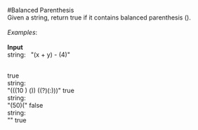 #Balanced Parenthesis
<br />
Given a string, return true if it contains balanced parenthesis ().
<br />
<br />
_Examples_:
<br />
<br />
**Input** 
<br />
string:&nbsp;&nbsp;&nbsp;"(x + y) - (4)"	
<br />

true
<br />
string:
<br />
"(((10 ) ()) ((?)(:)))"	true
<br />
string:
<br />
"(50)("	false
<br />
string:
<br />
""	true
